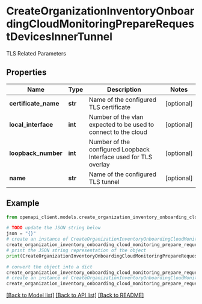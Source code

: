 # CreateOrganizationInventoryOnboardingCloudMonitoringPrepareRequestDevicesInnerTunnel

TLS Related Parameters

## Properties

Name | Type | Description | Notes
------------ | ------------- | ------------- | -------------
**certificate_name** | **str** | Name of the configured TLS certificate | [optional] 
**local_interface** | **int** | Number of the vlan expected to be used to connect to the cloud | [optional] 
**loopback_number** | **int** | Number of the configured Loopback Interface used for TLS overlay | [optional] 
**name** | **str** | Name of the configured TLS tunnel | [optional] 

## Example

```python
from openapi_client.models.create_organization_inventory_onboarding_cloud_monitoring_prepare_request_devices_inner_tunnel import CreateOrganizationInventoryOnboardingCloudMonitoringPrepareRequestDevicesInnerTunnel

# TODO update the JSON string below
json = "{}"
# create an instance of CreateOrganizationInventoryOnboardingCloudMonitoringPrepareRequestDevicesInnerTunnel from a JSON string
create_organization_inventory_onboarding_cloud_monitoring_prepare_request_devices_inner_tunnel_instance = CreateOrganizationInventoryOnboardingCloudMonitoringPrepareRequestDevicesInnerTunnel.from_json(json)
# print the JSON string representation of the object
print(CreateOrganizationInventoryOnboardingCloudMonitoringPrepareRequestDevicesInnerTunnel.to_json())

# convert the object into a dict
create_organization_inventory_onboarding_cloud_monitoring_prepare_request_devices_inner_tunnel_dict = create_organization_inventory_onboarding_cloud_monitoring_prepare_request_devices_inner_tunnel_instance.to_dict()
# create an instance of CreateOrganizationInventoryOnboardingCloudMonitoringPrepareRequestDevicesInnerTunnel from a dict
create_organization_inventory_onboarding_cloud_monitoring_prepare_request_devices_inner_tunnel_from_dict = CreateOrganizationInventoryOnboardingCloudMonitoringPrepareRequestDevicesInnerTunnel.from_dict(create_organization_inventory_onboarding_cloud_monitoring_prepare_request_devices_inner_tunnel_dict)
```
[[Back to Model list]](../README.md#documentation-for-models) [[Back to API list]](../README.md#documentation-for-api-endpoints) [[Back to README]](../README.md)


